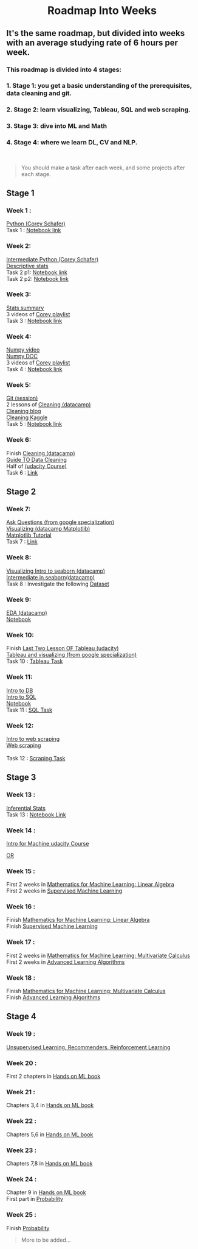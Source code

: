 <h1 align="center">Roadmap Into Weeks </h1> 

  
 ## It's the same roadmap, but divided into weeks with an average studying rate of 6 hours per week. 
  
 ### This roadmap is divided into 4 stages: 
 ### 1. Stage 1: you get a basic understanding of the prerequisites, data cleaning and git. 
 ### 2. Stage 2: learn visualizing, Tableau, SQL and web scraping. 
 ### 3. Stage 3: dive into ML and Math 
 ### 4. Stage 4: where we learn DL, CV and NLP. 
 
 <br> 
 
 > You should make a task after each week, and some projects after each stage. 
  
 ## Stage 1 
 ### Week 1 : 
[Python (Corey Schafer)](https://www.youtube.com/watch?v=YYXdXT2l-Gg&list=PL-osiE80TeTt2d9bfVyTiXJA-UTHn6WwU) <br>
Task 1 : [Notebook link](https://colab.research.google.com/drive/1N_sxUfzFwAEQmqVuOxMfaRGxFuw9DnPm?usp=sharing) <br> 

 ### Week 2: 
[Intermediate Python (Corey Schafer)](https://www.youtube.com/watch?v=ZDa-Z5JzLYM&list=PL-osiE80TeTsqhIuOqKhwlXsIBIdSeYtc) <br>
[Descriptive stats](https://www.youtube.com/watch?v=NyCqaxLW3p8) <br> 
Task 2 p1: [Notebook link](https://colab.research.google.com/drive/1JCuKVSZPRKMOG4xzD36Oo0oSHq9628w8?fbclid=IwAR2QiEDl6vzgsERONTARCt2GWgDb-apTwZOjrcJRTOIVMrmT4dfiMj-KyXo) <br> 
Task 2 p2: [Notebook link](https://colab.research.google.com/drive/1tA5Ryyoj1TKyNO2_NoH2M_MB9oNAuTob?usp=sharing) <br> 

 ### Week 3: 
 [Stats summary](https://drive.google.com/file/d/1C4RMwG5HphNAHgYjzif7N_7Eb_w_IDAn/view?usp=sharing) <br> 
 3 videos of [Corey playlist](https://www.youtube.com/playlist?list=PL-osiE80TeTsWmV9i9c58mdDCSskIFdDS ) <br> 
 Task 3  : [Notebook link](https://colab.research.google.com/drive/1bAS39rOstc4bf3vdaTvD8PEjlHyIB8wp?usp=sharing#scrollTo=MwzekJmUstWR) <br> 
 
 
 ### Week 4: 
 [Numpy video](https://www.youtube.com/watch?v=QUT1VHiLmmI) <br>
 [Numpy DOC](https://numpy.org/learn/) <br>
 3 videos of [Corey playlist](https://www.youtube.com/playlist?list=PL-osiE80TeTsWmV9i9c58mdDCSskIFdDS ) <br> 
 Task 4 : [Notebook link](https://colab.research.google.com/drive/1jGpdatYPiQv5VLPtQutRPtGsi6Bpm3U4?usp=sharing) <br>
 
 ### Week 5: 
 [Git (session)](https://drive.google.com/drive/folders/14qy8O3XsKmaSGUfd5jGyFFoAcqcSCxoZ?usp=sharing) <br>
 2 lessons of [Cleaning (datacamp)](https://app.datacamp.com/learn/courses/cleaning-data-in-python) <br> 
 [Cleaning blog](https://bit.ly/3vXqybR ) <br>
 [Cleaning Kaggle](https://www.kaggle.com/learn/data-cleaning) <br>
 Task 5 : [Notebook link](https://colab.research.google.com/drive/1w_sO_9GcQbDsnbHl85XvUYwNOVA0vsE5?usp=sharing) <br> 
 
  
 ### Week 6: 
 Finish [Cleaning (datacamp)](https://app.datacamp.com/learn/courses/cleaning-data-in-python) <br>
 [Guide TO Data Cleaning](https://towardsdatascience.com/the-ultimate-guide-to-data-cleaning-3969843991d4) <br> 
 Half of [(udacity Course)](https://www.udacity.com/course/data-visualization-in-tableau--ud1006 ) <br> 
 Task 6 : [Link](https://drive.google.com/drive/folders/1Nxi3h7cxIFDJ1Zr8LajnHYDA2cuLDAK2?usp=sharing) <br> 

 ## Stage 2 
 ### Week 7:
 [Ask Questions (from google specialization)](https://www.coursera.org/learn/ask-questions-make-decisions?specialization=google-data-analytics) <br>
 [Visualizing (datacamp Matplotlib)](https://app.datacamp.com/learn/courses/introduction-to-data-visualization-with-matplotlib) <br> 
 [Matplotlib Tutorial](https://matplotlib.org/stable/tutorials/index.html) <br> 
 Task 7 : [Link](https://docs.google.com/document/d/1bg3uHz1BGwuj_LuBr_V9dxJAviMapITidSvjgswiAbw/edit?usp=sharing)

 ### Week 8: 
 [Visualizing Intro to seaborn (datacamp)](https://app.datacamp.com/learn/courses/introduction-to-data-visualization-with-seaborn ) <br>
 [Intermediate in seaborn(datacamp)](https://app.datacamp.com/learn/courses/intermediate-data-visualization-with-seaborn ) <br> 
 Task 8 : Investigate the following [Dataset](https://www.kaggle.com/datasets/jessemostipak/hotel-booking-demand)

  
 ### Week 9: 
 [EDA (datacamp)](https://app.datacamp.com/learn/courses/exploratory-data-analysis-in-python) <br> 
 [Notebook](https://www.kaggle.com/code/startupsci/titanic-data-science-solutions/notebook) <br>
 
  
 ### Week 10:
 Finish [Last Two Lesson OF Tableau (udacity)](https://www.udacity.com/course/data-visualization-in-tableau--ud1006 ) <br> 
 [Tableau and visualizing (from google specialization)](https://www.coursera.org/learn/visualize-data?specialization=google-data-analytics) <br> 
 Task 10 : [Tableau Task](https://docs.google.com/document/d/1TamjhCdFRgyPi6ZRiYFGRs5KyECbcN6a_vpimEK-aP8/edit?usp=sharing) <br> 

 
 ### Week 11: 
 [Intro to DB](https://app.datacamp.com/learn/courses/introduction-to-relational-databases-in-sql) <br> 
 [Intro to SQL](https://app.datacamp.com/learn/courses/introduction-to-sql) <br> 
 [Notebook](https://www.kaggle.com/code/dimarudov/data-analysis-using-sql) <br>
 Task 11 : [SQL Task](https://docs.google.com/document/d/17i9YNOBgyrKJ8cNAA43zDMcUJ7yj3xwrImcZ-SjoHVY/edit?usp=sharing)

 ### Week 12: 
 [Intro to web scraping](https://drive.google.com/file/d/1kV0iewMJt0RHSYWAjJCaTNoD41wpfRXM/view?usp=sharing) <br> 
 [Web scraping](https://app.datacamp.com/learn/courses/web-scraping-with-python) <br>  
 Task 12 : [Scraping Task](https://docs.google.com/document/d/1TmhlH5gOV-glWIMgq6P51sPr3GezLnpaiEqDlptsVDE/edit?usp=sharing) <br> 
 
  
  
 ## Stage 3 
 ### Week 13 : 
 [Inferential Stats](https://classroom.udacity.com/courses/ud201 ) <br>
 Task 13 : [Notebook Link](https://colab.research.google.com/drive/1MbniueZJ4ixefVUNKtX19JZo2FDDj-jQ?usp=sharing)
 

 ### Week 14 : 
 [Intro for Machine udacity Course](https://www.coursera.org/learn/machine-learning-with-python?specialization=ai-engineer)<br> 
 
 [OR](https://www.coursera.org/learn/machine-learning-with-python?specialization=ai-engineer&fbclid=IwAR35JlCKXk3OdCYVRFnK_pRXmiko5CHO7lKk5rLld8M3A9McbtIVPDn6AFs)<br>
  
  
 ### Week 15 : 
 First 2 weeks in [Mathematics for Machine Learning: Linear Algebra](https://www.coursera.org/learn/linear-algebra-machine-learning?specialization=mathematics-machine-learning) <br> 
 First 2 weeks in [Supervised Machine Learning](https://www.coursera.org/learn/machine-learning) <br> 

 ### Week 16 : 
 Finish [Mathematics for Machine Learning: Linear Algebra](https://www.coursera.org/learn/linear-algebra-machine-learning?specialization=mathematics-machine-learning) <br>
 Finish [Supervised Machine Learning](https://www.coursera.org/learn/machine-learning) <br> 
  
  
 ### Week 17 : 
 First 2 weeks in [Mathematics for Machine Learning: Multivariate Calculus](https://www.coursera.org/learn/multivariate-calculus-machine-learning) <br>
 First 2 weeks in [Advanced Learning Algorithms](https://www.coursera.org/learn/advanced-learning-algorithms) <br> 

  
 ### Week 18 : 
 Finish [Mathematics for Machine Learning: Multivariate Calculus](https://www.coursera.org/learn/multivariate-calculus-machine-learning) <br>
 Finish [Advanced Learning Algorithms](https://www.coursera.org/learn/advanced-learning-algorithms) <br> 
  
 ## Stage 4
 ### Week 19 : 
 [Unsupervised Learning, Recommenders, Reinforcement Learning](https://www.coursera.org/learn/unsupervised-learning-recommenders-reinforcement-learning) <br>

### Week 20 :
First 2 chapters in [Hands on ML book](https://drive.google.com/file/d/1tAoPyJfFOt6fzi2SFGJAJArPlIKWV5gd/view?usp=sharing) <br>


### Week 21 :
Chapters 3,4 in [Hands on ML book](https://drive.google.com/file/d/1tAoPyJfFOt6fzi2SFGJAJArPlIKWV5gd/view?usp=sharing) <br>


### Week 22 :
Chapters 5,6 in [Hands on ML book](https://drive.google.com/file/d/1tAoPyJfFOt6fzi2SFGJAJArPlIKWV5gd/view?usp=sharing) <br>


### Week 23 :
Chapters 7,8 in [Hands on ML book](https://drive.google.com/file/d/1tAoPyJfFOt6fzi2SFGJAJArPlIKWV5gd/view?usp=sharing) <br>


### Week 24 :
Chapter 9 in [Hands on ML book](https://drive.google.com/file/d/1tAoPyJfFOt6fzi2SFGJAJArPlIKWV5gd/view?usp=sharing) <br>
First part in [Probability](https://www.khanacademy.org/math/statistics-probability/probability-library) <br>

### Week 25 :
Finish [Probability](https://www.khanacademy.org/math/statistics-probability/probability-library) <br>

  
 > More to be added...

